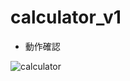 # calculator_v1

- 動作確認

![calculator ](https://user-images.githubusercontent.com/65272471/128604223-29fe412c-359d-4475-a584-be393575eb78.gif)

